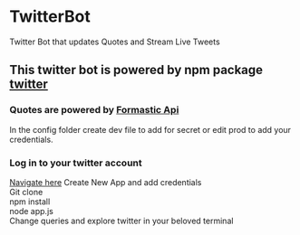 # TwitterBot
Twitter Bot that updates Quotes and Stream Live Tweets 
## This twitter bot is powered by npm package [twitter](https://www.npmjs.com/package/twitter)
### Quotes are powered by  [Formastic Api](https://api.forismatic.com/api/1.0/?method=getQuote&lang=en&format=json)

In the config folder create dev file to add for secret or edit prod to add your credentials.
### Log in to your twitter account 
[Navigate here](https://apps.twitter.com/) Create New App and add credentials  
Git clone  
npm install  
node app.js  
Change queries and explore twitter in your beloved terminal
